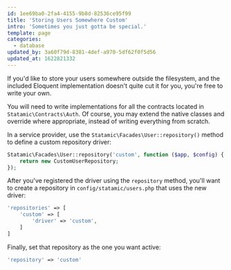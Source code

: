 ```yaml
---
id: 1ee69ba0-2fa4-4155-9b8d-82536ce95f99
title: 'Storing Users Somewhere Custom'
intro: 'Sometimes you just gotta be special.'
template: page
categories:
  - database
updated_by: 3a60f79d-8381-4def-a970-5df62f0f5d56
updated_at: 1622821332
---
```

If you'd like to store your users somewhere outside the filesystem, and the included Eloquent implementation doesn't quite cut it for you,
you're free to write your own.

You will need to write implementations for all the contracts located in `Statamic\Contracts\Auth`. Of course, you may extend the native classes and override where appropriate, instead of writing everything from scratch.

In a service provider, use the `Statamic\Facades\User::repository()` method to define a custom repository driver:

``` php
Statamic\Facades\User::repository('custom', function ($app, $config) {
    return new CustomUserRepository;
});
```

After you've registered the driver using the `repository` method, you'll want to create a repository in `config/statamic/users.php` that uses the new driver:

``` php
'repositories' => [
    'custom' => [
        'driver' => 'custom',
    ]
]
```

Finally, set that repository as the one you want active:

``` php
'repository' => 'custom'
```
